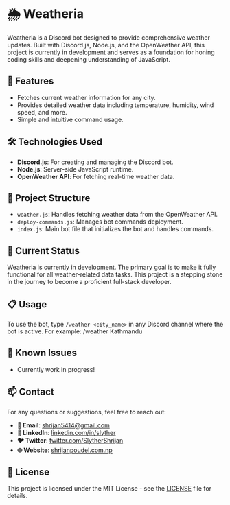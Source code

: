 # 🌦️ Weatheria

Weatheria is a Discord bot designed to provide comprehensive weather updates. Built with Discord.js, Node.js, and the OpenWeather API, this project is currently in development and serves as a foundation for honing coding skills and deepening understanding of JavaScript.

## 🚀 Features

- Fetches current weather information for any city.
- Provides detailed weather data including temperature, humidity, wind speed, and more.
- Simple and intuitive command usage.

## 🛠️ Technologies Used

- **Discord.js**: For creating and managing the Discord bot.
- **Node.js**: Server-side JavaScript runtime.
- **OpenWeather API**: For fetching real-time weather data.

## 📂 Project Structure

- `weather.js`: Handles fetching weather data from the OpenWeather API.
- `deploy-commands.js`: Manages bot commands deployment.
- `index.js`: Main bot file that initializes the bot and handles commands.

## 🚧 Current Status

Weatheria is currently in development. The primary goal is to make it fully functional for all weather-related data tasks. This project is a stepping stone in the journey to become a proficient full-stack developer.

## 📋 Usage

To use the bot, type `/weather <city_name>` in any Discord channel where the bot is active. For example:
/weather Kathmandu

## 🐞 Known Issues

- Currently work in progress!

## 📫 Contact

For any questions or suggestions, feel free to reach out:

- **📧 Email**: shrijan5414@gmail.com
- **🔗 LinkedIn**: [linkedin.com/in/slyther](https://linkedin.com/in/slyther)
- **🐦 Twitter**: [twitter.com/SlytherShrijan](https://x.com/SlytherShrijan)
- **🌐 Website**: [shrijanpoudel.com.np](https://www.shrijanpoudel.com.np)

## 📜 License

This project is licensed under the MIT License - see the [LICENSE](LICENSE) file for details.
